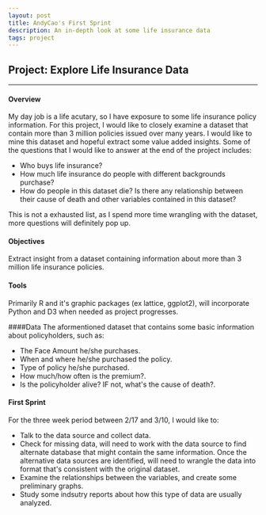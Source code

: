 ```yaml
---
layout: post
title: AndyCao's First Sprint
description: An in-depth look at some life insurance data  
tags: project 
---
```

<section>


## Project: Explore Life Insurance Data
 
-------------------------------------------------------------------------

#### Overview
My day job is a life acutary, so I have exposure to some life insurance policy information. For this project, I would like to closely examine a dataset that contain more than 3 million policies issued over many years. I would like to mine this dataset and hopeful extract some value added insights. Some of the questions that I would like to answer at the end of the project includes:
* Who buys life insurance?
* How much life insurance do people with different backgrounds purchase?
* How do people in this dataset die? Is there any relationship between their cause of death and other variables contained in this dataset?

This is not a exhausted list, as I spend more time wrangling with the dataset, more questions will definitely pop up. 

#### Objectives

Extract insight from a dataset containing information about more than 3 million life insurance policies.

#### Tools
Primarily R and it's graphic packages (ex lattice, ggplot2), will incorporate Python and D3 when needed as project progresses.

####Data 
The aformentioned dataset that contains some basic information about policyholders, such as:
* The Face Amount he/she purchases.
* When and where he/she purchased the policy.
* Type of policy he/she purchased.
* How much/how often is the premium?.
* Is the policyholder alive? IF not, what's the cause of death?.


#### First Sprint
For the three week period between 2/17 and 3/10, I would like to: 
* Talk to the data source and collect data.
* Check for missing data, will need to work with the data source to find alternate database that might contain the same information. Once the alternative data sources are identified, will need to wrangle the data into format that's consistent with the original dataset. 
* Examine the relationships between the variables, and create some preliminary graphs.
* Study some indsutry reports about how this type of data are usually analyzed.


</section>